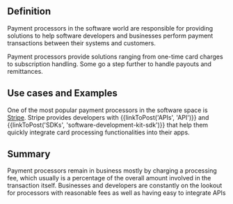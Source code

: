## Definition
Payment processors in the software world are responsible for providing solutions to help software developers and businesses perform payment transactions between their systems and customers.

Payment processors provide solutions ranging from one-time card charges to subscription handling. Some go a step further to handle payouts and remittances.

## Use cases and Examples
One of the most popular payment processors in the software space is [Stripe](https://stripe.com/). Stripe provides developers with {{linkToPost('APIs', 'API')}} and {{linkToPost('SDKs', 'software-development-kit-sdk')}} that help them quickly integrate card processing functionalities into their apps.

## Summary
Payment processors remain in business mostly by charging a processing fee, which usually is a percentage of the overall amount involved in the transaction itself. Businesses and developers are constantly on the lookout for processors with reasonable fees as well as having easy to integrate APIs